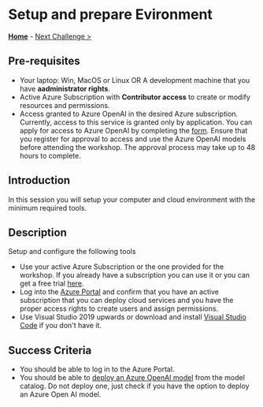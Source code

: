 # Setup and prepare Evironment

**[Home](../README.md)** - [Next Challenge >](./Challenge-01.md)

## Pre-requisites

- Your laptop: Win, MacOS or Linux OR A development machine that you have **aadministrator rights**.
- Active Azure Subscription with **Contributor access** to create or modify resources and permissions.
- Access granted to Azure OpenAI in the desired Azure subscription.
Currently, access to this service is granted only by application. You can apply for access to Azure OpenAI by completing the [form](https://aka.ms/oai/access). Ensure that you register for approval to access and use the Azure OpenAI models before attending the workshop. The approval process may take up to 48 hours to complete.

## Introduction

In this session you will setup your computer and cloud environment with the minimum required tools.

## Description

Setup and configure the following tools

- Use your active Azure Subscription or the one provided for the workshop. If you already have a subscription you can use it or you can get a free trial [here](https://azure.microsoft.com/free/).
- Log into the [Azure Portal](https://portal.azure.com) and confirm that you have an active subscription that you can deploy cloud services and you have the proper access rights to create users and assign permissions.
- Use Visual Studio 2019 upwards or download and install [Visual Studio Code](https://code.visualstudio.com) if you don't have it.

## Success Criteria

- You should be able to log in to the Azure Portal.
- You should be able to [deploy an Azure OpenAI model](https://learn.microsoft.com/en-us/azure/ai-studio/how-to/deploy-models-openai#deploy-an-azure-openai-model-from-the-model-catalog) from the model catalog. Do not deploy one, just check if you have the option to deploy an Azure Open AI model.
